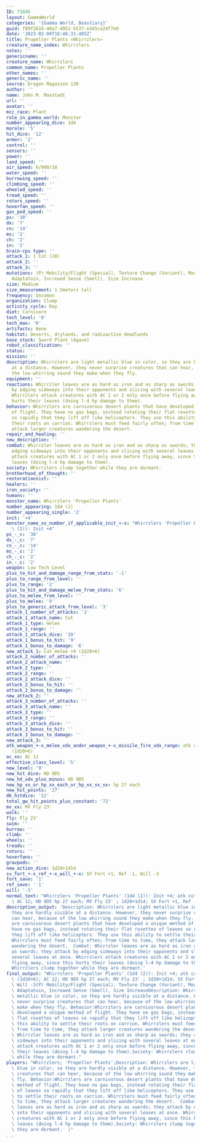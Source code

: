 ```yaml
---
ID: 71695
layout: GammaWorld
categories: '{Gamma World, Beastiary}'
guid: f89f2616-40a7-4951-b537-e345ca24f7e0
date: '2023-02-09T16:46:31.485Z'
title: Propeller Plants «Whirrzlers»
creature_name_index: Whirrzlers
notes: ''
genericname: ''
creature_name: Whirrzlers
common_name: Propeller Plants
other_names: ''
generic_name: ''
source: Dragon Magainze 130
author: ''
name: John M. Maxstadt
url: ''
avatar: ''
mcc_race: Plant
role_in_gamma_world: Monster
number_appearing_dice: 1d4
morale: '5'
hit_dice: '12'
armor: '2'
control: ''
sensors: ''
power: ''
land_speed: ''
air_speed: 6/900/18
water_speed: ''
burrowing_speed: ''
climbing_speed: ''
wheeled_speed: ''
tread_speed: ''
rotors_speed: ''
hoverfan_speed: ''
gav_pod_speed: ''
ps: '30'
dx: '7'
cn: '14'
ms: '2'
ch: '2'
in: '2'
brain-cpu type: ''
attack_1: 1 Cut (20)
attack_2: ''
attack_3: ''
mutations: (P) Mobility/Flight (Special), Texture Change (Variant), Modified Leaves
  Adaptatoin, Increaed Sense (Smell), Size Increase
size: Medium
size_measurement: 1.5meters tall
frequency: Uncomon
organization: Clump
activity_cycle: Day
diet: Carnivore
tech_level: '0'
tech_max: '0'
artifacts: None
habitat: Deserts, drylands, and radioactive deadlands
base_stock: Sword Plant (Agave)
robot_classification: ''
status: ''
mission: ''
description: Whirrzlers are light metallic blue in color, so they are hardly visible
  at a distance. However, they never surprise creatures that can hear, because of
  the low whirring sound they make when they fly.
equipment: ''
reactions: Whirrzler leaves are as hard as iron and as sharp as swords; they attack
  by edging sideways into their opponents and slicing with several leaves at once.
  Whirrzlers attack creatures with AC 1 or 2 only once before flying away, since this
  hurts their leaves (doing l-4 hp damage to them).
behavior: Whirrzlers are carnivorous desert plants that have developed a unique method
  of flight. They have no gas bags, instead rotating their flat rosettes of leaves
  so rapidly that they lift off like helicopters. They use this ability to settle
  their roots on carrion. Whirrzlers must feed fairly often; from time to time, they
  attack larger creatures wandering the desert.
repair_and_healing: ''
new_description: ''
combat: Whirrzler leaves are as hard as iron and as sharp as swords; they attack by
  edging sideways into their opponents and slicing with several leaves at once. Whirrzlers
  attack creatures with AC 1 or 2 only once before flying away, since this hurts their
  leaves (doing l-4 hp damage to them).
society: Whirrzlers clump together while they are dormant.
brotherhood_of_thought: ''
restorationsist: ''
healers: ''
iron_society: ''
humans: ''
monster_name: Whirrzlers 'Propeller Plants'
number_appearing: 1d4 (2)
number_appearing_single: '2'
init: '+4'
monster_name_xx_number_if_applicable_init_+-x: "Whirrzlers 'Propeller Plants' (1d4\
  \ (2)): Init +4"
ps_-_c: '30'
dx_-_c: '7'
cn_-_c: '14'
ms_-_c: '2'
ch_-_c: '2'
in_-_c: '2'
weapon: Low Tech Level
plus_to_hit_and_damage_range_from_stats: '-1'
plus_to_range_from_level: ''
plus_to_range: '2'
plus_to_hit_and_damage_melee_from_stats: '6'
plus_to_melee_from_level: ''
plus_to_melee: '9'
plus_to_generic_attack_from_level: '3'
attack_1_number_of_attacks: '1'
attack_1_attack_name: Cut
attack_1_type: melee
attack_1_range: ''
attack_1_attack_dice: '20'
attack_1_bonus_to_hit: '9'
attack_1_bonus_to_damage: '6'
new_attack_1: Cut melee +9 (1d20+6)
attack_2_number_of_attacks: ''
attack_2_attack_name: ''
attack_2_type: ''
attack_2_range: ''
attack_2_attack_dice: ''
attack_2_bonus_to_hit: ''
attack_2_bonus_to_damage: ''
new_attack_2: ''
attack_3_number_of_attacks: ''
attack_3_attack_name: ''
attack_3_type: ''
attack_3_range: ''
attack_3_attack_dice: ''
attack_3_bonus_to_hit: ''
attack_3_bonus_to_damage: ''
new_attack_3: ''
atk_weapon_+-x_melee_xdx_andor_weapon_+-x_missile_fire_xdx_range: atk cut melee +9
  (1d20+6)
ac_xx: AC 12
effective_class_level: '5'
new_level: '9'
new_hit_dice: HD 9D5
new_hd_xdx_plus_minus: HD 9D5
new_hp_xx_or_hp_xx_each_or_hp_xx_xx_xx: hp 27 each
new_hit_points: '27'
d6_hitdice: '12'
total_gw_hit_points_plus_constant: '72'
mv_xx: MV Fly 23'
walk: ''
fly: Fly 23'
swim: ''
burrow: ''
climb: ''
wheels: ''
treads: ''
rotors: ''
hoverfans: ''
gravpods: ''
new_action_dice: 1d20+1d14
sv_fort_+-x_ref_+-x_will_+-x: SV Fort +1, Ref -1, Will -3
fort_save: '1'
ref_save: '-1'
will: '-3'
normal_text: "Whirrzlers 'Propeller Plants' (1d4 (2)): Init +4; atk cut melee +9 (1d20+6);\
  \ AC 12; HD 9D5 hp 27 each; MV Fly 23' ; 1d20+1d14; SV Fort +1, Ref -1, Will -3"
description_output: 'Description: Whirrzlers are light metallic blue in color, so
  they are hardly visible at a distance. However, they never surprise creatures that
  can hear, because of the low whirring sound they make when they fly. Behavior:Whirrzlers
  are carnivorous desert plants that have developed a unique method of flight. They
  have no gas bags, instead rotating their flat rosettes of leaves so rapidly that
  they lift off like helicopters. They use this ability to settle their roots on carrion.
  Whirrzlers must feed fairly often; from time to time, they attack larger creatures
  wandering the desert.  Combat: Whirrzler leaves are as hard as iron and as sharp
  as swords; they attack by edging sideways into their opponents and slicing with
  several leaves at once. Whirrzlers attack creatures with AC 1 or 2 only once before
  flying away, since this hurts their leaves (doing l-4 hp damage to them).Society:
  Whirrzlers clump together while they are dormant.'
final_output: "Whirrzlers 'Propeller Plants' (1d4 (2)): Init +4; atk cut melee +9\
  \ (1d20+6); AC 12; HD 9D5 hp 27 each; MV Fly 23' ; 1d20+1d14; SV Fort +1, Ref -1,\
  \ Will -3(P) Mobility/Flight (Special), Texture Change (Variant), Modified Leaves\
  \ Adaptatoin, Increaed Sense (Smell), Size IncreaseDescription: Whirrzlers are light\
  \ metallic blue in color, so they are hardly visible at a distance. However, they\
  \ never surprise creatures that can hear, because of the low whirring sound they\
  \ make when they fly. Behavior:Whirrzlers are carnivorous desert plants that have\
  \ developed a unique method of flight. They have no gas bags, instead rotating their\
  \ flat rosettes of leaves so rapidly that they lift off like helicopters. They use\
  \ this ability to settle their roots on carrion. Whirrzlers must feed fairly often;\
  \ from time to time, they attack larger creatures wandering the desert.  Combat:\
  \ Whirrzler leaves are as hard as iron and as sharp as swords; they attack by edging\
  \ sideways into their opponents and slicing with several leaves at once. Whirrzlers\
  \ attack creatures with AC 1 or 2 only once before flying away, since this hurts\
  \ their leaves (doing l-4 hp damage to them).Society: Whirrzlers clump together\
  \ while they are dormant."
players: "Whirrzlers; 'Propeller Plants';Description: Whirrzlers are light metallic\
  \ blue in color, so they are hardly visible at a distance. However, they never surprise\
  \ creatures that can hear, because of the low whirring sound they make when they\
  \ fly. Behavior:Whirrzlers are carnivorous desert plants that have developed a unique\
  \ method of flight. They have no gas bags, instead rotating their flat rosettes\
  \ of leaves so rapidly that they lift off like helicopters. They use this ability\
  \ to settle their roots on carrion. Whirrzlers must feed fairly often; from time\
  \ to time, they attack larger creatures wandering the desert.  Combat: Whirrzler\
  \ leaves are as hard as iron and as sharp as swords; they attack by edging sideways\
  \ into their opponents and slicing with several leaves at once. Whirrzlers attack\
  \ creatures with AC 1 or 2 only once before flying away, since this hurts their\
  \ leaves (doing l-4 hp damage to them).Society: Whirrzlers clump together while\
  \ they are dormant.  |"
...
```

